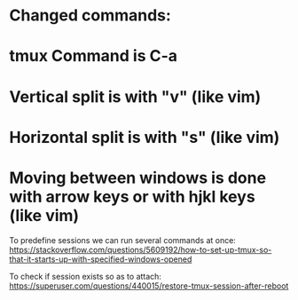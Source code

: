 
# Changed commands:

# tmux Command is C-a
# Vertical split is with "v" (like vim)
# Horizontal split is with "s" (like vim)
# Moving between windows is done with arrow keys or with hjkl keys (like vim)


To predefine sessions we can run several commands at once:
https://stackoverflow.com/questions/5609192/how-to-set-up-tmux-so-that-it-starts-up-with-specified-windows-opened


To check if session exists so as to attach:
https://superuser.com/questions/440015/restore-tmux-session-after-reboot
